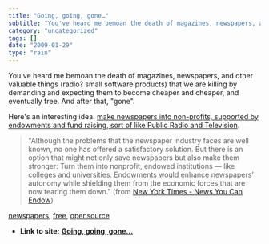 ```yaml
---
title: "Going, going, gone…"
subtitle: "You've heard me bemoan the death of magazines, newspapers, and other valuable"
category: "uncategorized"
tags: []
date: "2009-01-29"
type: "rain"
---
```

You've heard me bemoan the death of magazines, newspapers, and other valuable
things (radio? small software products) that we are killing by demanding and
expecting them to become cheaper and cheaper, and eventually free. And after
that, "gone".

Here's an interesting idea: [make newspapers into non-profits, supported by
endowments and fund raising, sort of like Public Radio and
Television](<http://www.nytimes.com/2009/01/28/opinion/28swensen.html?_r=1&hp>).

> "Although the problems that the newspaper industry faces are well known, no
> one has offered a satisfactory solution. But there is an option that might
> not only save newspapers but also make them stronger: Turn them into
> nonprofit, endowed institutions — like colleges and universities. Endowments
> would enhance newspapers’ autonomy while shielding them from the economic
> forces that are now tearing them down." (from [New York Times - News You Can
> Endow](<http://www.nytimes.com/2009/01/28/opinion/28swensen.html?_r=1&hp>))

[newspapers](<http://technorati.com/tag/newspapers>),
[free](<http://technorati.com/tag/free>),
[opensource](<http://technorati.com/tag/opensource>)


* **Link to site:** **[Going, going, gone…](None)**